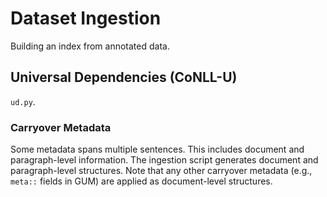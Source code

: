 # Dataset Ingestion

Building an index from annotated data.

## Universal Dependencies (CoNLL-U)

`ud.py`.

### Carryover Metadata
Some metadata spans multiple sentences. This includes document and paragraph-level information. The ingestion script generates document and paragraph-level structures. Note that any other carryover metadata (e.g., `meta::` fields in GUM) are applied as document-level structures.